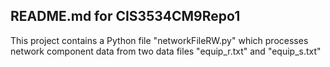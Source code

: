## README.md for CIS3534CM9Repo1

This project contains a Python file "networkFileRW.py" which processes 
network component data from two data files "equip_r.txt" and "equip_s.txt"